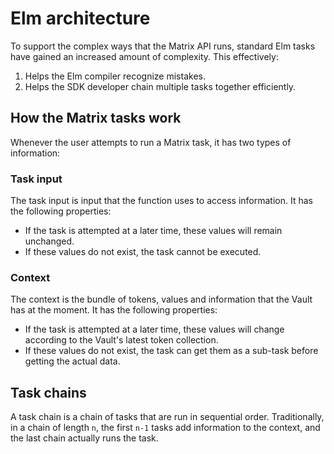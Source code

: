 # Elm architecture

To support the complex ways that the Matrix API runs, standard Elm tasks have gained an increased amount of complexity.
This effectively:

1. Helps the Elm compiler recognize mistakes.
2. Helps the SDK developer chain multiple tasks together efficiently.

## How the Matrix tasks work

Whenever the user attempts to run a Matrix task, it has two types of information:

### Task input

The task input is input that the function uses to access information. It has the following properties:

- If the task is attempted at a later time, these values will remain unchanged.
- If these values do not exist, the task cannot be executed.

### Context

The context is the bundle of tokens, values and information that the Vault has at the moment. It has the following properties:

- If the task is attempted at a later time, these values will change according to the Vault's latest token collection.
- If these values do not exist, the task can get them as a sub-task before getting the actual data.

## Task chains

A task chain is a chain of tasks that are run in sequential order. Traditionally, in a chain of length `n`, the first `n-1` tasks add information to the context, and the last chain actually runs the task.


